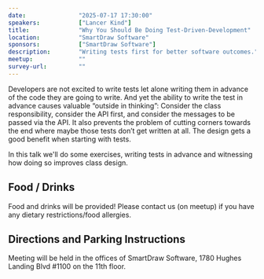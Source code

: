 ```yaml
---
date:               "2025-07-17 17:30:00"
speakers:           ["Lancer Kind"]
title:              "Why You Should Be Doing Test-Driven-Development"
location:           "SmartDraw Software"
sponsors:           ["SmartDraw Software"]
description:        "Writing tests first for better software outcomes."
meetup:             ""
survey-url:         ""
---
```


Developers are not excited to write tests let alone writing them in advance of the code they are going to write. And yet the ability to write the test in advance causes valuable “outside in thinking”:  Consider the class responsibility, consider the API first, and consider the messages to be passed via the API. It also prevents the problem of cutting corners towards the end where maybe those tests don’t get written at all. The design gets a good benefit when starting with tests.

In this talk we'll do some exercises, writing tests in advance and witnessing how doing so improves class design.

## Food / Drinks
Food and drinks will be provided! Please contact us (on meetup) if you have any dietary restrictions/food allergies.

## Directions and Parking Instructions

Meeting will be held in the offices of SmartDraw Software, 1780 Hughes Landing Blvd #1100 on the 11th floor.
